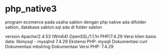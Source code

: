 # php_native3
program ecomerce pada usaha sablon dengan php native ada difolder sablon, database sablon.sql ada di folder sablon

version
Apache/2.4.53 (Win64) OpenSSL/1.1.1n
PHP/7.4.29 Versi klien basis data: libmysql - mysqlnd 7.4.29 
Ekstensi PHP: mysqli Dokumentasi curl Dokumentasi mbstring Dokumentasi
Versi PHP: 7.4.29
